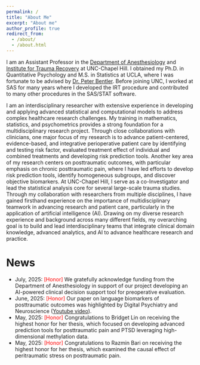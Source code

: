 ```yaml
---
permalink: /
title: "About Me"
excerpt: "About me"
author_profile: true
redirect_from: 
  - /about/
  - /about.html
---
```


I am an Assistant Professor in the [Department of Anesthesiology]((https://www.med.unc.edu/anesthesiology/directory/xinming-simon-an/)) 
and [Institute for Trauma Recovery](https://www.med.unc.edu/itr/) at UNC-Chapel Hill. 
I obtained my Ph.D. in Quantitative Psychology and M.S. in Statistics at UCLA, 
where I was fortunate to be advised by [Dr. Peter Bentler](https://scholar.google.com/citations?user=esb4VbgAAAAJ&hl=en). 
Before joining UNC, I worked at SAS for many years where I developed the IRT procedure 
and contributed to many other procedures in the SAS/STAT software. 

I am an interdisciplinary researcher with extensive experience in developing and applying 
advanced statistical and computational models to address complex healthcare research 
challenges. My training in mathematics, statistics, and psychometrics provides a 
strong foundation for a multidisciplinary research project. Through close collaborations 
with clinicians, one major focus of my research is to advance patient-centered, 
evidence-based, and integrative perioperative patient care by identifying and testing 
risk factor, evaluated treatment effect of individual and combined treatments and developing 
risk prediction tools. Another key area of my research centers on posttraumatic outcomes, 
with particular emphasis on chronic posttraumatic pain, where I have led efforts to develop 
risk prediction tools, identify homogeneous subgroups, and discover objective biomarkers. 
At UNC-Chapel Hill, I serve as a co-Investigator and lead the statistical analysis core 
for several large-scale trauma studies. Through my collaboration with researchers from 
multiple disciplines, I have gained firsthand experience on the importance of multidisciplinary 
teamwork in advancing research and patient care, particularly in the application of 
artificial intelligence (AI). Drawing on my diverse research experience and 
background across many different fields, my overarching goal is to build and lead 
interdisciplinary teams that integrate clinical domain knowledge, advanced analytics, 
and AI to advance healthcare research and practice. 


News
======

* July, 2025: <span style="color: red;">[Honor]</span> We gratefully acknowledge 
funding from the Department of Anesthesiology in support of our project developing 
an AI-powered clinical decision support tool for preoperative evaluation.
* June, 2025: <span style="color: red;">[Honor]</span> Our paper on language 
biomarkers of posttraumatic outcomes was highlighted by Digital Psychiatry and 
Neuroscience ([Youtube video](https://www.youtube.com/watch?v=4i3QrdNy6to)).
* May, 2025: <span style="color: red;">[Honor]</span> Congratulations to Bridget 
Lin on receiving the highest honor for her thesis, which focused on developing 
advanced prediction tools for posttraumatic pain and PTSD leveraging high-dimensional 
methylation data. 
* May, 2025: <span style="color: red;">[Honor]</span> Congratulations to Razmin 
Bari on receiving the highest honor for her thesis, which examined the 
causal effect of peritraumatic stress on posttraumatic pain.











